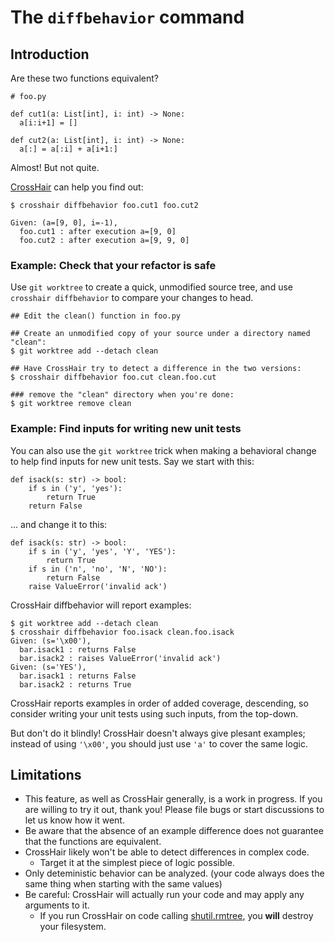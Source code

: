 # The `diffbehavior` command


## Introduction

Are these two functions equivalent?
```
# foo.py

def cut1(a: List[int], i: int) -> None:
  a[i:i+1] = []

def cut2(a: List[int], i: int) -> None:
  a[:] = a[:i] + a[i+1:]
```

Almost! But not quite.

[CrossHair](../README.md) can help you find out:

```
$ crosshair diffbehavior foo.cut1 foo.cut2

Given: (a=[9, 0], i=-1),
  foo.cut1 : after execution a=[9, 0]
  foo.cut2 : after execution a=[9, 9, 0]
```

### Example: Check that your refactor is safe

Use `git worktree` to create a quick, unmodified source tree, and use
`crosshair diffbehavior` to compare your changes to head.

```
## Edit the clean() function in foo.py

## Create an unmodified copy of your source under a directory named "clean":
$ git worktree add --detach clean

## Have CrossHair try to detect a difference in the two versions:
$ crosshair diffbehavior foo.cut clean.foo.cut

### remove the "clean" directory when you're done:
$ git worktree remove clean
```

### Example: Find inputs for writing new unit tests

You can also use the `git worktree` trick when making a behavioral change to
help find inputs for new unit tests. Say we start with this:
```
def isack(s: str) -> bool:
    if s in ('y', 'yes'):
        return True
    return False
```
... and change it to this:
```
def isack(s: str) -> bool:
    if s in ('y', 'yes', 'Y', 'YES'):
        return True
    if s in ('n', 'no', 'N', 'NO'):
        return False
    raise ValueError('invalid ack')
```
CrossHair diffbehavior will report examples:
```
$ git worktree add --detach clean
$ crosshair diffbehavior foo.isack clean.foo.isack
Given: (s='\x00'),
  bar.isack1 : returns False
  bar.isack2 : raises ValueError('invalid ack')
Given: (s='YES'),
  bar.isack1 : returns False
  bar.isack2 : returns True
```
CrossHair reports examples in order of added coverage, descending, so consider
writing your unit tests using such inputs, from the top-down.

But don't do it blindly! CrossHair doesn't always give plesant examples;
instead of using `'\x00'`, you should just use `'a'` to cover the same logic.

## Limitations

* This feature, as well as CrossHair generally, is a work in progress. If you
  are willing to try it out, thank you! Please file bugs or start discussions to
  let us know how it went.
* Be aware that the absence of an example difference does not guarantee that the
  functions are equivalent.
* CrossHair likely won't be able to detect differences in complex code.
  * Target it at the simplest piece of logic possible.
* Only deteministic behavior can be analyzed.
  (your code always does the same thing when starting with the same values)
* Be careful: CrossHair will actually run your code and may apply any arguments
  to it.
  * If you run CrossHair on code calling
    [shutil.rmtree](https://docs.python.org/3/library/shutil.html#shutil.rmtree),
    you **will** destroy your filesystem.

